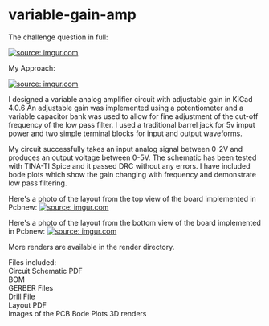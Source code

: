 # variable-gain-amp

The challenge question in full:

<a href="https://imgur.com/RE72OeD"><img src="https://i.imgur.com/RE72OeD.jpg" title="source: imgur.com" /></a>


My Approach:

<a href="https://imgur.com/jzxweka"><img src="https://i.imgur.com/jzxweka.jpg" title="source: imgur.com" /></a>

I designed a variable analog amplifier circuit with adjustable gain in KiCad 4.0.6
An adjustable gain was implemented using a potentiometer and a variable capacitor bank was used to allow for fine adjustment of the cut-off frequency of the low pass filter. I used a traditional barrel jack for 5v imput power and two simple terminal blocks for input and output waveforms.

My circuit successfully takes an input analog signal between 0-2V and produces an output voltage between 0-5V.
The schematic has been tested with TINA-TI Spice and it passed DRC without any errors. I have included bode plots which show the gain changing with frequency and demonstrate low pass filtering.

Here's a photo of the layout from the top view of the board implemented in Pcbnew:
<a href="https://imgur.com/nCgbIaU"><img src="https://i.imgur.com/nCgbIaU.jpg" title="source: imgur.com" /></a>

Here's a photo of the layout from the bottom view of the board implemented in Pcbnew:
<a href="https://imgur.com/JLpGlCf"><img src="https://i.imgur.com/JLpGlCf.jpg" title="source: imgur.com" /></a>

More renders are available in the render directory.


Files included:  
Circuit Schematic PDF   
BOM   
GERBER Files    
Drill File    
Layout PDF  
Images of the PCB 
Bode Plots
3D renders

